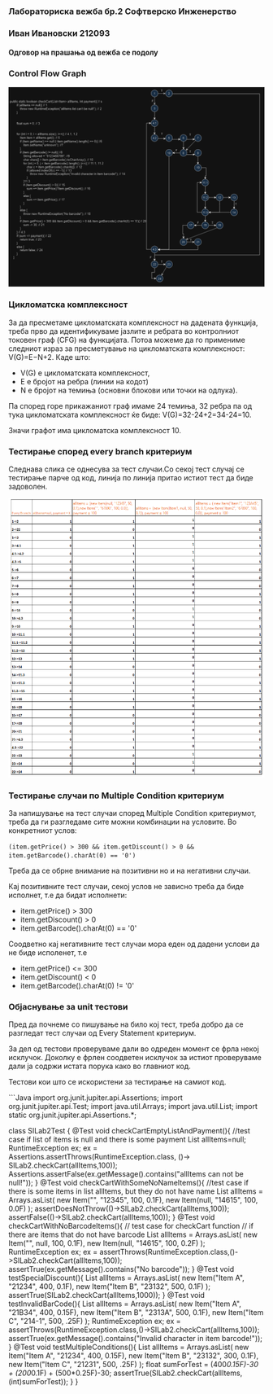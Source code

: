 <h3>Лабораториска вежба бр.2 Софтверско Инженерство</h3>
<h3> Иван Ивановски 212093</h3>
<h4>Одговор на прашања од вежба се подолу</h4>
<h3>Control Flow Graph</h3>
<img src="./SI_2024_lab2_resenie_CFG.PNG" alt="Slika na control flow graph na funckijata checkCart"/>
<h3>Цикломатска комплексност</h3>
<p>За да пресметаме цикломатската комплексност на дадената функција, треба прво да идентификуваме јазлите и ребрата во контролниот токовен граф (CFG) на функцијата.
Потоа можеме да го примениме следниот израз за пресметување на цикломатската комплексност:
V(G)=E−N+2. Каде што:</p>
<ul>
<li>V(G) е цикломатската комплексност,</li>
<li>E е бројот на ребра (линии на кодот)</li>
<li>N е бројот на темиња (основни блокови или точки на одлука).</li> 
</ul>
<p>Па според горе прикажаниот граф имаме 24 темиња, 32 ребра па од тука цикломатската комплексност ќе биде: V(G)=32-24+2=34-24=10.</p> 
<p>Значи графот има цикломатска комплексност 10.</p>
<h3>Тестирање според every branch критериум</h3>
<p>Следнава слика се однесува за тест случаи.Со секој тест случај се тестирање парче од код, линија по линија притао истиот тест да биде задоволен.</p>
<img src="SI_2024_lab2_every_branch_testiranje.PNG" alt="Mesto od slika so test slucai po every branch kriterium"/>
<h3>Тестирање случаи по Multiple Condition критериум</h3>
<p>За напишување на тест случаи според Multiple Condition критериумот, треба да ги разгледаме сите можни комбинации на условите. Во конкретниот услов:</p>
<code>(item.getPrice() > 300 && item.getDiscount() > 0 && item.getBarcode().charAt(0) == '0')</code>
<p>Треба да се обрне внимание на позитивни но и на негативни случаи.</p>
<p>Кај позитивните тест случаи, секој услов не зависно треба да биде исполнет, т.е да бидат исполнети:</p>
<ul>
    <li>item.getPrice() > 300</li>
    <li>item.getDiscount() > 0</li>
    <li>item.getBarcode().charAt(0) == '0'</li>
</ul>
<p>Соодветно кај негативните тест случаи мора еден од дадени услови да не биде исполенет, т.е  </p>
<ul>
    <li>item.getPrice() <= 300</li>
    <li>item.getDiscount() < 0</li>
    <li>item.getBarcode().charAt(0) != '0'</li>
</ul>
<h3>Објаснување за unit тестови</h3>
<p>Пред да почнеме со пишување на било кој тест, треба добро да се разгледат тест случаи од Every Statement критериум. </p>
<p>За дел од тестови проверуваме дали во одреден момент се фрла некој исклучок. Доколку е фрлен соодветен исклучок за истиот 
проверуваме дали ја содржи истата порука како во главниот код.</p>
<p>Тестови кои што се искористени за тестирање на самиот код.</p>
```Java
import org.junit.jupiter.api.Assertions;
import org.junit.jupiter.api.Test;
import java.util.Arrays;
import java.util.List;
import static org.junit.jupiter.api.Assertions.*;

class SILab2Test {
    @Test
    void checkCartEmptyListAndPayment(){
        //test case if list of items is null and there is some payment
        List<Item> allItems=null;
        RuntimeException ex;
        ex = Assertions.assertThrows(RuntimeException.class, ()-> SILab2.checkCart(allItems,100));
        Assertions.assertFalse(ex.getMessage().contains("allItems can not be null!"));
    }
    @Test
    void checkCartWithSomeNoNameItems(){
        //test case if there is some items in list allItems, but they do not have name
        List<Item> allItems = Arrays.asList(
                new Item("", "12345", 100, 0.1F),
                new Item(null, "14615", 100, 0.0F)
        );
        assertDoesNotThrow(()->SILab2.checkCart(allItems,100));
        assertFalse(()->SILab2.checkCart(allItems,100));
    }
    @Test
    void checkCartWithNoBarcodeItems(){
        // test case for checkCart function
        // if there are items that do not have barcode
        List<Item> allItems = Arrays.asList(
                new Item("", null, 100, 0.1F),
                new Item(null, "14615", 100, 0.2F)
        );
        RuntimeException ex;
        ex = assertThrows(RuntimeException.class,()->SILab2.checkCart(allItems,100));
        assertTrue(ex.getMessage().contains("No barcode"));
    }
    @Test
    void testSpecialDiscount(){
        List<Item> allItems = Arrays.asList(
                new Item("Item A", "21234", 400, 0.1F),
                new Item("Item B", "23132", 500, 0.1F)
        );
        assertTrue(SILab2.checkCart(allItems,1000));
    }
    @Test
    void testInvalidBarCode(){
        List<Item> allItems = Arrays.asList(
                new Item("Item A", "21B34", 400, 0.15F),
                new Item("Item B", "2313A", 500, 0.1F),
                new Item("Item C", "214-1", 500, .25F)
        );
        RuntimeException ex;
        ex = assertThrows(RuntimeException.class,()->SILab2.checkCart(allItems,100));
        assertTrue(ex.getMessage().contains("Invalid character in item barcode!"));
    }
    @Test
    void testMultipleConditions(){
        List<Item> allItems = Arrays.asList(
                new Item("Item A", "21234", 400, 0.15F),
                new Item("Item B", "23132", 300, 0.1F),
                new Item("Item C", "21231", 500, .25F)
        );
        float sumForTest = (400*0.15F)-30 + (200*0.1F) + (500*0.25F)-30;
        assertTrue(SILab2.checkCart(allItems,(int)sumForTest));
    }
}

